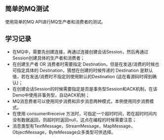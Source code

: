 ## 简单的MQ测试

使用简单的MQ API进行MQ生产者和消费者的测试。

## 学习记录
- 在MQ中，需要先创建连接，再通过连接创建会话Session，然后再通过Session创建具体的生产者和消费者；
- 在创建生产者 OR 消费者时需要指定 Destination，但是在发送/消费的时候也可指定具体的 Destination，猜想在创建的时候传递的 Destination 是默认值，若在发送/消费时不指定则使用默认的Destination (这在看源码时得到确认)；
- 在创建会话Session的时候需要指定是否是事务型Session和ACK机制，在该Demo中使用非事务型，自动ACK机制；
- MQ消息费者可以使用同步消费和异步消息两种模式，本例使用同步消费模式。
- 在使用 consumer#receive 方法时，可指定一个超时时间，若在超时时间内没有数据返回，则超时时返回null，这点在编程的时候需要注意；
- 消息类型有TextMessage，StreamMessage，MapMessage，ObjectMessage，ByteMessage众多类型可供选择。

